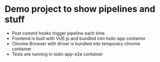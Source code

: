 # Demo project to show pipelines and stuff


- Post commit hooks trigger pipeline each time
- Frontend is built with VUE.js and bundled into todo-app container
- Chrome Browser with driver is bundled into temporary-chrome container
- Tests are running in todo-app-e2e container